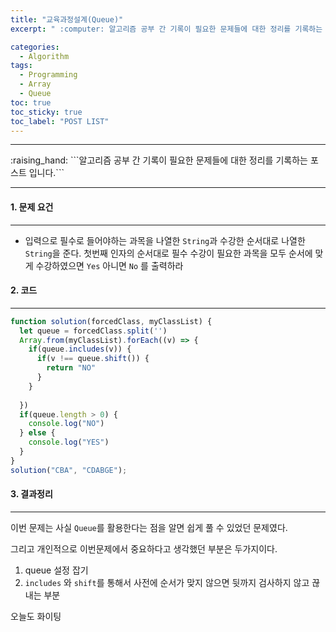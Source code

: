 ```yaml
---
title: "교육과정설계(Queue)"
excerpt: " :computer: 알고리즘 공부 간 기록이 필요한 문제들에 대한 정리를 기록하는 포스트 입니다."

categories:
  - Algorithm
tags:
  - Programming
  - Array
  - Queue
toc: true
toc_sticky: true
toc_label: "POST LIST"
---
```


<hr>
:raising_hand:  ```알고리즘 공부 간 기록이 필요한 문제들에 대한 정리를 기록하는 포스트 입니다.```
<hr>

#### 1. 문제 요건

---

- 입력으로 필수로 들어야하는 과목을 나열한 `String`과 수강한 순서대로 나열한 `String`을 준다. 첫번째 인자의 순서대로 필수 수강이 필요한 과목을 모두 순서에 맞게 수강하였으면 `Yes` 아니면 `No` 를 출력하라

#### 2. 코드

---

```javascript
function solution(forcedClass, myClassList) {
  let queue = forcedClass.split('')
  Array.from(myClassList).forEach((v) => {
    if(queue.includes(v)) {
      if(v !== queue.shift()) {
        return "NO"
      }
    }
    
  })
  if(queue.length > 0) {
    console.log("NO")
  } else {
    console.log("YES")
  }
}
solution("CBA", "CDABGE");
```

#### 3. 결과정리

---

이번 문제는 사실 `Queue`를 활용한다는 점을 알면 쉽게 풀 수 있었던 문제였다.

그리고 개인적으로 이번문제에서 중요하다고 생각했던 부분은 두가지이다.

1. queue 설정 잡기
2. `includes` 와 `shift`를 통해서 사전에 순서가 맞지 않으면 뒷까지 검사하지 않고 끊내는 부분

오늘도 화이팅
